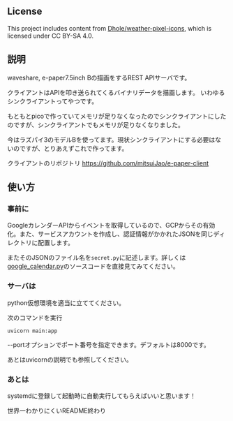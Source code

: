 ## License
This project includes content from [Dhole/weather-pixel-icons](https://github.com/Dhole/weather-pixel-icons), which is licensed under CC BY-SA 4.0.

## 説明
waveshare, e-paper7.5inch Bの描画をするREST APIサーバです。

クライアントはAPIを叩き送られてくるバイナリデータを描画します。
いわゆるシンクライアントってやつです。

もともとpicoで作っていてメモリが足りなくなったのでシンクライアントにしたのですが、シンクライアントでもメモリが足りなくなりました。

今はラズパイ3のモデルBを使ってます。現状シンクライアントにする必要はないのですが、とりあえずこれで作ってます。

クライアントのリポジトリ
https://github.com/mitsuiJao/e-paper-client


## 使い方
### 事前に
GoogleカレンダーAPIからイベントを取得しているので、GCPからその有効化。また、サービスアカウントを作成し、認証情報がかかれたJSONを同じディレクトリに配置します。

またそのJSONのファイル名を`secret.py`に記述します。詳しくは[google_calendar.py](https://github.com/mitsuiJao/e-paper-server/blob/main/google_calendar.py)のソースコードを直接見てみてください。

### サーバは
python仮想環境を適当に立ててください。

次のコマンドを実行
```shell
uvicorn main:app
```

--portオプションでポート番号を指定できます。デフォルトは8000です。

あとはuvicornの説明でも参照してください。

### あとは
systemdに登録して起動時に自動実行してもらえばいいと思います！

世界一わかりにくいREADME終わり